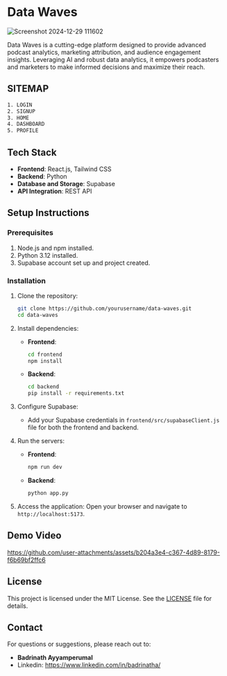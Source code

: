 # Data Waves
![Screenshot 2024-12-29 111602](https://github.com/user-attachments/assets/2c7275eb-6729-4b66-8519-537b16c3d922)


Data Waves is a cutting-edge platform designed to provide advanced podcast analytics, marketing attribution, and audience engagement insights. Leveraging AI and robust data analytics, it empowers podcasters and marketers to make informed decisions and maximize their reach.

## SITEMAP

```bash
1. LOGIN
2. SIGNUP
3. HOME
4. DASHBOARD
5. PROFILE
```

## Tech Stack

- **Frontend**: React.js, Tailwind CSS
- **Backend**: Python
- **Database and Storage**: Supabase
- **API Integration**: REST API

## Setup Instructions

### Prerequisites

1. Node.js and npm installed.
2. Python 3.12 installed.
3. Supabase account set up and project created.

### Installation

1. Clone the repository:

   ```bash
   git clone https://github.com/yourusername/data-waves.git
   cd data-waves
   ```

2. Install dependencies:

   - **Frontend**:
     ```bash
     cd frontend
     npm install
     ```
   - **Backend**:
     ```bash
     cd backend
     pip install -r requirements.txt
     ```

3. Configure Supabase:

   - Add your Supabase credentials in `frontend/src/supabaseClient.js` file for both the frontend and backend.

4. Run the servers:

   - **Frontend**:
     ```bash
     npm run dev
     ```
   - **Backend**:
     ```bash
     python app.py
     ```

5. Access the application:
   Open your browser and navigate to `http://localhost:5173`.

## Demo Video

https://github.com/user-attachments/assets/b204a3e4-c367-4d89-8179-f6b69bf2ffc6


## License

This project is licensed under the MIT License. See the [LICENSE](LICENSE) file for details.

## Contact

For questions or suggestions, please reach out to:

- **Badrinath Ayyamperumal**
- Linkedin: https://www.linkedin.com/in/badrinatha/
